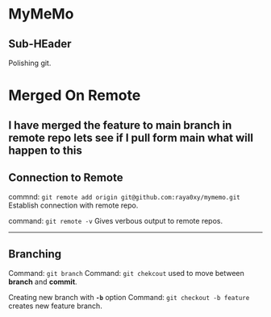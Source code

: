 # MyMeMo


## Sub-HEader
Polishing git.


# Merged On Remote
I have merged the feature to main branch in remote repo lets see if I pull form main what will happen to this
---

## Connection to Remote
commnd: `git remote add origin git@github.com:raya0xy/mymemo.git`
Establish connection with remote repo.

command: `git remote -v`
Gives verbous output to remote repos.

---

## Branching
Command: `git branch`
Command: `git chekcout` used to move between **branch** and **commit**. 

Creating new branch with **`-b`** option
Command: `git checkout -b feature` creates new feature branch.


